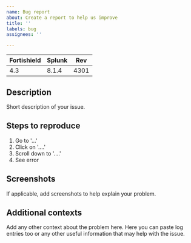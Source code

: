 ```yaml
---
name: Bug report
about: Create a report to help us improve
title: ''
labels: bug
assignees: ''

---
```


| Fortishield | Splunk | Rev |
| ----- | ------- | --- |
| 4.3   | 8.1.4     | 4301 |

## Description
Short description of your issue.

## Steps to reproduce

1. Go to '...'
2. Click on '....'
3. Scroll down to '....'
4. See error

## Screenshots
If applicable, add screenshots to help explain your problem.

## Additional contexts
Add any other context about the problem here. Here you can paste log entries too or any other useful information that may help with the issue.
